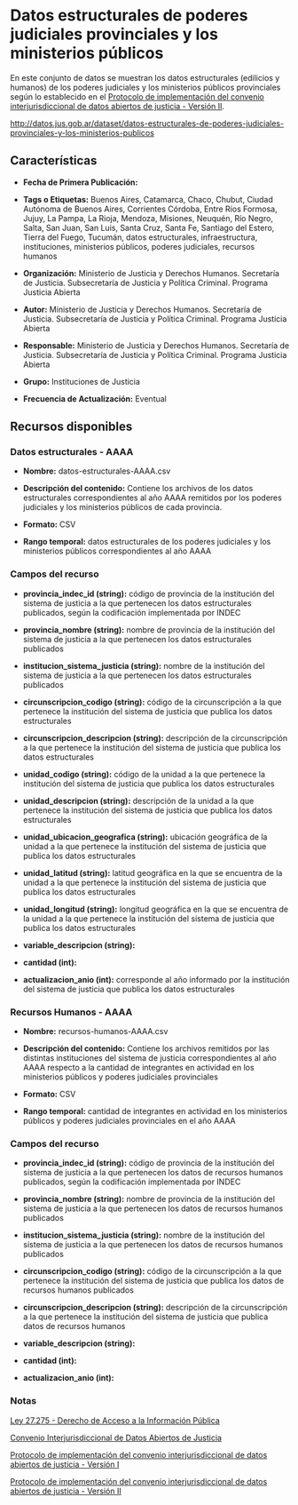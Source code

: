 Datos estructurales de poderes judiciales provinciales y los ministerios públicos
=================================================================================

En este conjunto de datos se muestran los datos estructurales (edilicios y humanos) de los poderes judiciales y los ministerios públicos provinciales según lo establecido en el [Protocolo de implementación del convenio interjurisdiccional de datos abiertos de justicia - Versión II](https://github.com/datos-justicia-argentina/Protocolo-de-implementacion-Convenio-Interjurisdiccional-de-Datos-Judiciales-Abiertos-version-II/blob/master/Protocolo%20de%20Implementaci%C3%B3n%20del%20Convenio%20Interjurisdiccional%20de%20Datos%20Abiertos%20de%20Justicia%20versi%C3%B3n%20II.pdf).

http://datos.jus.gob.ar/dataset/datos-estructurales-de-poderes-judiciales-provinciales-y-los-ministerios-publicos


Características
---------------

-   **Fecha de Primera Publicación:**

-   **Tags o Etiquetas:** Buenos Aires, Catamarca, Chaco, Chubut, Ciudad Autónoma de Buenos Aires, Corrientes Córdoba, Entre Ríos Formosa, Jujuy, La Pampa, La Rioja, Mendoza, Misiones, Neuquén, Río Negro, Salta, San Juan, San Luis, Santa Cruz, Santa Fe, Santiago del Estero, Tierra del Fuego, Tucumán, datos estructurales, infraestructura, instituciones, ministerios públicos, poderes judiciales, recursos humanos

-   **Organización:** Ministerio de Justicia y Derechos Humanos. Secretaría de Justicia. Subsecretaría de Justicia y Política Criminal. Programa Justicia Abierta

-   **Autor:** Ministerio de Justicia y Derechos Humanos. Secretaría de Justicia. Subsecretaría de Justicia y Política Criminal. Programa Justicia Abierta

-   **Responsable:** Ministerio de Justicia y Derechos Humanos. Secretaría de Justicia. Subsecretaría de Justicia y Política Criminal. Programa Justicia Abierta

-   **Grupo:** Instituciones de Justicia

-   **Frecuencia de Actualización:** Eventual

Recursos disponibles
--------------------

### Datos estructurales - AAAA

-   **Nombre:** datos-estructurales-AAAA.csv

-   **Descripción del contenido:** Contiene los archivos de los datos estructurales correspondientes al año AAAA remitidos por los poderes judiciales y los ministerios públicos de cada provincia.

-   **Formato:** CSV

-   **Rango temporal:** datos estructurales de los poderes judiciales y los ministerios públicos correspondientes al año AAAA

### Campos del recurso

-   **provincia_indec_id (string):** código de provincia de la institución del sistema de justicia a la que pertenecen los datos estructurales publicados, según la codificación implementada por INDEC

-   **provincia_nombre (string):** nombre de provincia de la institución del sistema de justicia a la que pertenecen los datos estructurales publicados

-   **institucion_sistema_justicia (string):** nombre de la institución del sistema de justicia a la que pertenecen los datos estructurales publicados

-   **circunscripcion_codigo (string):** código de la circunscripción a la que pertenece la institución del sistema de justicia que publica los datos estructurales

-   **circunscripcion_descripcion (string):** descripción de la circunscripción a la que pertenece la institución del sistema de justicia que publica los datos estructurales

-   **unidad_codigo (string):** código de la unidad a la que pertenece la institución del sistema de justicia que publica los datos estructurales

-   **unidad_descripcion (string):** descripción de la unidad a la que pertenece la institución del sistema de justicia que publica los datos estructurales

-   **unidad_ubicacion_geografica (string):** ubicación geográfica de la unidad a la que pertenece la institución del sistema de justicia que publica los datos estructurales

-   **unidad_latitud (string):** latitud geográfica en la que se encuentra de la unidad a la que pertenece la institución del sistema de justicia que publica los datos estructurales

-   **unidad_longitud (string):** longitud geográfica en la que se encuentra de la unidad a la que pertenece la institución del sistema de justicia que publica los datos estructurales

-   **variable_descripcion (string):**

-   **cantidad (int):**

-   **actualizacion_anio (int):** corresponde al año informado por la institución del sistema de justicia que publica los datos estructurales

### Recursos Humanos - AAAA

-   **Nombre:** recursos-humanos-AAAA.csv

-   **Descripción del contenido:** Contiene los archivos remitidos por las distintas instituciones del sistema de justicia correspondientes al año AAAA respecto a la cantidad de integrantes en actividad en los ministerios públicos y poderes judiciales provinciales

-   **Formato:** CSV

-   **Rango temporal:** cantidad de integrantes en actividad en los ministerios públicos y poderes judiciales provinciales en el año AAAA

### Campos del recurso

-   **provincia_indec_id (string):** código de provincia de la institución del sistema de justicia a la que pertenecen los datos de recursos humanos publicados, según la codificación implementada por INDEC

-   **provincia_nombre (string):** nombre de provincia de la institución del sistema de justicia a la que pertenecen los datos de recursos humanos publicados

-   **institucion_sistema_justicia (string):** nombre de la institución del sistema de justicia a la que pertenecen los datos de recursos humanos publicados

-   **circunscripcion_codigo (string):** código de la circunscripción a la que pertenece la institución del sistema de justicia que publica los datos de recursos humanos publicados

-   **circunscripcion_descripcion (string):** descripción de la circunscripción a la que pertenece la institución del sistema de justicia que publica datos de recursos humanos

-   **variable_descripcion (string):**

-   **cantidad (int):**

-   **actualizacion_anio (int):**

### Notas

[Ley 27.275 - Derecho de Acceso a la Información Pública](http://servicios.infoleg.gob.ar/infolegInternet/anexos/265000-269999/265949/norma.htm)

[Convenio Interjurisdiccional de Datos Abiertos de Justicia](https://github.com/datos-justicia-argentina/Convenio-Interjurisdiccional-de-Datos-Judiciales-Abiertos/blob/master/Convenio%20Interjurisdiccional%20de%20Datos%20Abiertos%20de%20Justicia.pdf)

[Protocolo de implementación del convenio interjurisdiccional de datos abiertos de justicia - Versión I](https://github.com/datos-justicia-argentina/Protocolo-de-implementacion-Convenio-Interjurisdiccional-de-Datos-Judiciales-Abiertos/blob/master/Protocolo%20de%20Implementaci%C3%B3n%20del%20Convenio%20Interjurisdiccional%20de%20Datos%20Abiertos%20de%20Justicia.pdf)

[Protocolo de implementación del convenio interjurisdiccional de datos abiertos de justicia - Versión II](https://github.com/datos-justicia-argentina/Protocolo-de-implementacion-Convenio-Interjurisdiccional-de-Datos-Judiciales-Abiertos-version-II/blob/master/Protocolo%20de%20Implementaci%C3%B3n%20del%20Convenio%20Interjurisdiccional%20de%20Datos%20Abiertos%20de%20Justicia%20versi%C3%B3n%20II.pdf)
